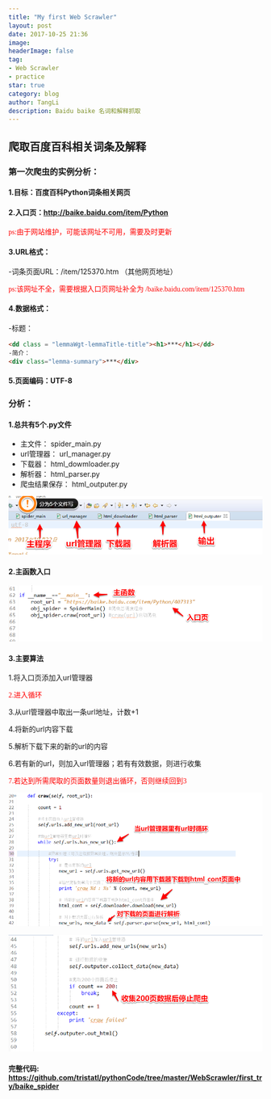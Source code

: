 ```yaml
---
title: "My first Web Scrawler"
layout: post
date: 2017-10-25 21:36
image: 
headerImage: false
tag:
- Web Scrawler
- practice
star: true
category: blog
author: TangLi
description: Baidu baike 名词和解释抓取
---
```


## 爬取百度百科相关词条及解释

### 第一次爬虫的实例分析：

#### 1.目标：百度百科Python词条相关网页

#### 2.入口页：http://baike.baidu.com/item/Python

<font color = 'red' face = 'Times'> ps:由于网站维护，可能该网址不可用，需要及时更新 </font>

#### 3.URL格式：

-词条页面URL：/item/125370.htm （其他网页地址）

<font color = 'red' face = 'Times'> ps:该网址不全，需要根据入口页网址补全为 /baike.baidu.com/item/125370.htm </font>

#### 4.数据格式：

-标题：

```html
<dd class = "lemmaWgt-lemmaTitle-title"><h1>***</h1></dd>
-简介：
<div class="lemma-summary">***</div>
```
#### 5.页面编码：UTF-8

### 分析：

#### 1.总共有5个.py文件

* 主文件： spider_main.py
* url管理器： url_manager.py
* 下载器： html_dowmloader.py
* 解析器： html_parser.py
* 爬虫结果保存： html_outputer.py

![Image](/assets/images/1a.png)

#### 2.主函数入口
![Image](/assets/images/1b.png)

#### 3.主要算法

1.将入口页添加入url管理器

<font color = 'red' face = 'Times'> 2.进入循环 </font>

3.从url管理器中取出一条url地址，计数+1

4.将新的url内容下载

5.解析下载下来的新的url的内容

6.若有新的url，则加入url管理器；若有有效数据，则进行收集

<font color = 'red' face = 'Times'> 7.若达到所需爬取的页面数量则退出循环，否则继续回到3</font>


![Image](/assets/images/1c.png)

![Image](/assets/images/1d.png)

#### 完整代码: <https://github.com/tristatl/pythonCode/tree/master/WebScrawler/first_try/baike_spider>






